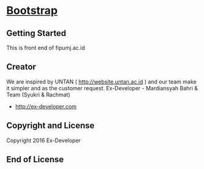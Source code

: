 # [Bootstrap](http://getbootstrap.com)

## Getting Started

This is front end of fipumj.ac.id

## Creator

We are inspired by UNTAN ( http://website.untan.ac.id ) and our team make it simpler and as the customer request.
Ex-Developer - Mardiansyah Bahri & Team (Syukri & Rachmat)

* http://ex-developer.com


## Copyright and License

Copyright 2016 Ex-Developer

## End of License